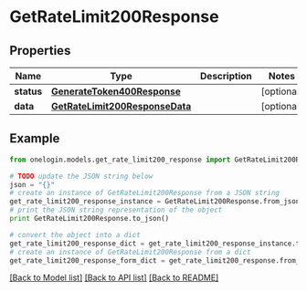 # GetRateLimit200Response


## Properties
Name | Type | Description | Notes
------------ | ------------- | ------------- | -------------
**status** | [**GenerateToken400Response**](GenerateToken400Response.md) |  | [optional] 
**data** | [**GetRateLimit200ResponseData**](GetRateLimit200ResponseData.md) |  | [optional] 

## Example

```python
from onelogin.models.get_rate_limit200_response import GetRateLimit200Response

# TODO update the JSON string below
json = "{}"
# create an instance of GetRateLimit200Response from a JSON string
get_rate_limit200_response_instance = GetRateLimit200Response.from_json(json)
# print the JSON string representation of the object
print GetRateLimit200Response.to_json()

# convert the object into a dict
get_rate_limit200_response_dict = get_rate_limit200_response_instance.to_dict()
# create an instance of GetRateLimit200Response from a dict
get_rate_limit200_response_form_dict = get_rate_limit200_response.from_dict(get_rate_limit200_response_dict)
```
[[Back to Model list]](../README.md#documentation-for-models) [[Back to API list]](../README.md#documentation-for-api-endpoints) [[Back to README]](../README.md)


